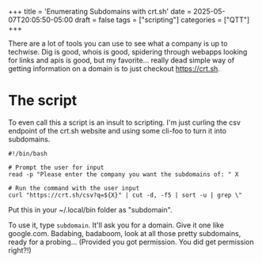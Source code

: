 +++
title = 'Enumerating Subdomains with crt.sh'
date = 2025-05-07T20:05:50-05:00
draft = false
tags = ["scripting"]
categories = ["QTT"]
+++

There are a lot of tools you can use to see what a company is up to techwise. Dig is good, whois is good, spidering through webapps looking for links and apis is good, but my favorite... really dead simple way of getting information on a domain is to just checkout https://crt.sh.

# The script

To even call this a script is an insult to scripting. I'm just curling the csv endpoint of the crt.sh website and using some cli-foo to turn it into subdomains. 

```
#!/bin/bash

# Prompt the user for input
read -p "Please enter the company you want the subdomains of: " X

# Run the command with the user input
curl "https://crt.sh/csv?q=${X}" | cut -d, -f5 | sort -u | grep \"
```

Put this in your ~/.local/bin folder as "subdomain".

To use it, type `subdomain`. It'll ask you for a domain. Give it one like google.com. Badabing, badaboom, look at all those pretty subdomains, ready for a probing... (Provided you got permission. You did get permission right?!)
